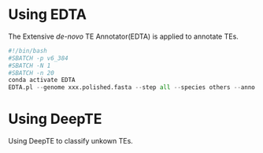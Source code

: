 # Using EDTA  
The Extensive *de-novo* TE Annotator(EDTA) is applied to annotate TEs.
```python
#!/bin/bash
#SBATCH -p v6_384
#SBATCH -N 1
#SBATCH -n 20
conda activate EDTA
EDTA.pl --genome xxx.polished.fasta --step all --species others --anno 1 --evaluate 0 -t 20
```
# Using DeepTE  
Using DeepTE to classify unkown TEs. 
```python
